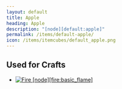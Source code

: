 ```yaml
---
layout: default
title: Apple
heading: Apple
description: "[node][default:apple]"
permalink: /items/default-apple/
icon: /items/itemcubes/default_apple.png
---
```



## Used for Crafts

<ul class="list-items clearfix">
    <li><a href="{{site.baseurl}}/items/fire-basic-flame/"><img src="{{site.baseurl}}/assets/img/items/itemcubes/fire_basic_flame.png" data-toggle="tooltip" title="Fire [node][fire:basic_flame]"></a></li>
</ul>
